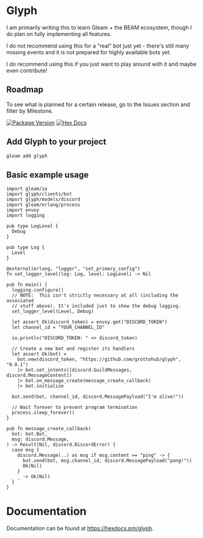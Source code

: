 # Glyph

I am primarily writing this to learn Gleam + the BEAM ecosystem, though I do plan on fully implementing all features.

I do not recommend using this for a "real" bot just yet - there's still many missing events and it is not prepared for highly available bots yet.

I _do_ recommend using this if you just want to play around with it and maybe even contribute!

## Roadmap

To see what is planned for a certain release, go to the Issues section and filter by Milestone.

[![Package Version](https://img.shields.io/hexpm/v/glyph)](https://hex.pm/packages/glyph)
[![Hex Docs](https://img.shields.io/badge/hex-docs-ffaff3)](https://hexdocs.pm/glyph/)

## Add Glyph to your project

```sh
gleam add glyph
```

## Basic example usage

```gleam
import gleam/io
import glyph/clients/bot
import glyph/models/discord
import gleam/erlang/process
import envoy
import logging

pub type LogLevel {
  Debug
}

pub type Log {
  Level
}

@external(erlang, "logger", "set_primary_config")
fn set_logger_level(log: Log, level: LogLevel) -> Nil

pub fn main() {
  logging.configure()
  // NOTE:  This isn't strictly necessary at all (including the associated
  // stuff above). It's included just to show the debug logging.
  set_logger_level(Level, Debug)

  let assert Ok(discord_token) = envoy.get("DISCORD_TOKEN")
  let channel_id = "YOUR_CHANNEL_ID"

  io.println("DISCORD_TOKEN: " <> discord_token)

  // Create a new bot and register its handlers
  let assert Ok(bot) =
    bot.new(discord_token, "https://github.com/grottohub/glyph", "0.0.1")
    |> bot.set_intents([discord.GuildMessages, discord.MessageContent])
    |> bot.on_message_create(message_create_callback)
    |> bot.initialize

  bot.send(bot, channel_id, discord.MessagePayload("I'm alive!"))

  // Wait forever to prevent program termination
  process.sleep_forever()
}

pub fn message_create_callback(
  bot: bot.Bot,
  msg: discord.Message,
) -> Result(Nil, discord.DiscordError) {
  case msg {
    discord.Message(..) as msg if msg.content == "ping" -> {
      bot.send(bot, msg.channel_id, discord.MessagePayload("pong!"))
      Ok(Nil)
    }
    _ -> Ok(Nil)
  }
}
```

# Documentation

Documentation can be found at <https://hexdocs.pm/glyph>.
